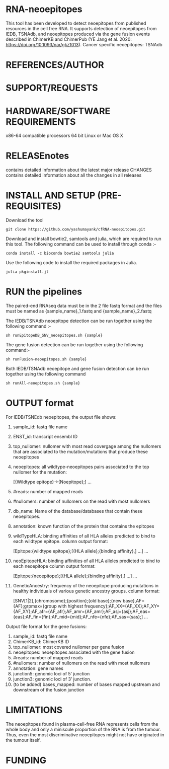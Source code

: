# RNA-neoepitopes
This tool has been developed to detect neoepitopes from published resources in the cell free RNA. It supports detection of neoepitopes from IEDB, TSNAdb, and neoepitopes produced via the gene fusion events described in ChimerKB and ChimerPub (YE Jang et al. 2020: https://doi.org/10.1093/nar/gkz1013). Cancer specific neoepitopes: TSNAdb

# REFERENCES/AUTHOR

# SUPPORT/REQUESTS

# HARDWARE/SOFTWARE REQUIREMENTS
x86-64 compatible processors
64 bit Linux or Mac OS X

# RELEASEnotes 
contains detailed information about the latest major release CHANGES contains detailed information about all the changes in all releases

# INSTALL AND SETUP (PRE-REQUISITES)

Download the tool
```
git clone https://github.com/yashumayank/cfRNA-neoepitopes.git
```

Download and install bowtie2, samtools and julia, which are required to run this tool. The following command can be used to install through conda :-
```
conda install -c bioconda bowtie2 samtools julia
```

Use the following code to install the required packages in Julia.
```
julia pkginstall.jl
```

# RUN the pipelines 

The paired-end RNAseq data must be in the 2 file fastq format and the files must be named as {sample_name}_1.fastq and {sample_name}_2.fastq

The IEDB/TSNAdb neoepitope detection can be run together using the following command :- 
```
sh runEpitopeDB_SNV_neoepitopes.sh {sample}
```

The gene fusion detection can be run together using the following command:- 
```
sh runFusion-neoepitopes.sh {sample}
```
Both IEDB/TSNAdb neoepitope and gene fusion detection can be run together using the following command
```
sh runAll-neoepitopes.sh {sample}
```


# OUTPUT format

For IEDB/TSNEdb neoepitopes, the output file shows:

1) sample_id: fastq file name
2) ENST_id: transcript ensembl ID 
3) top_nullomer: nullomer with most read covergage among the nullomers that are associated to the mutation/mutations that produce these neoepitopes
4) neoepitopes: all wildtype-neoepitopes pairs associated to the top nullomer for the mutation:
   
   [{Wildtype epitope}->{Noepitope};] ...
5) #reads: number of mapped reads 
6) #nullomers: number of nullomers on the read with most nullomers
7) db_name: Name of the database/databases that contain these neoepitopes.
8) annotation: known function of the protein that contains the epitopes
9) wildTypeHLA: binding affinities of all HLA alleles predicted to bind to each wildtype epitope. column output format:
 
    [Epitope:{wildtype epitope};[{HLA allele};{binding affinity},] ...] ... 
10) neoEpitopeHLA: binding affinities of all HLA alleles predicted to bind to each neoepitope column output format:

    [Epitope:{neoepitope};[{HLA allele};{binding affinity},] ...] ... 
11) GeneticAncestry: frequency of the neoepitope producing mutations in healthy individuals of various genetic ancestry groups. column format:
    
    [SNV[1|2],{chromosome};{position};{old base};{new base},AF={AF};grpmax={group with highest frequency};AF_XX={AF_XX};AF_XY={AF_XY};AF_afr={AF_afr};AF_amr={AF_amr};AF_asj={asj};AF_eas={eas};AF_fin={fin};AF_mid={mid};AF_nfe={nfe};AF_sas={sas};] ...


Output file format for the gene fusions:

1) sample_id: fastq file name
2) ChimerKB_id: ChimerKB ID
3) top_nullomer: most covered nullomer per gene fusion
4) neoepitopes: neoepitopes associated with the gene fusion
5) #reads: number of mapped reads
6) #nullomers: number of nullomers on the read with most nullomers
7) annotation: gene names
8) junction5: genomic loci of 5’ junction
9) junction3: genomic loci of 3’ junction.
10) (to be added) bases_mapped: number of bases mapped upstream and downstream of the fusion junction

# LIMITATIONS
The neoepitopes found in plasma-cell-free RNA represents cells from the whole body and only a miniscule proportion of the RNA is from the tumour. Thus, even the most discriminative neoepitopes might not have originated in the tumour itself.

# FUNDING

